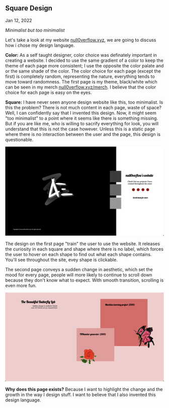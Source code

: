 ## Square Design 
Jan 12, 2022

_Minimalist but too minimalist_

Let's take a look at my website [null0verflow.xyz](https://null0verflow.xyz), we are going to discuss how i chose my design language.

**Color:** As a self taught designer, color choice was definately important in creating a website. I decided to use the same gradient of a color to keep the theme of each page more consistent; I use the opposite the color palate and or the same shade of the color. The color choice for each page (except the first) is completely random, representing the nature, everything tends to move toward randomness. The first page is my theme, black/white which can be seen in my merch [null0verflow.xyz/merch](https://null0verflow.xyz/merch).
I believe that the color choice for each page is easy on the eyes.

**Square:** I have never seen anyone design website like this, too minimalist. Is this the problem? There is not much content in each page, waste of space? Well, I can confidently say that I invented this design. Now, it might seem "too minimalist" to a point where it seems like there is something missing. But if you are like me, who is willing to sacrify everything for look, you will understand that this is not the case however. Unless this is a static page where there is no interaction between the user and the page, this design is questionable.

![](Screen%20Shot%202022-01-02%20at%208.40.18%20PM.png)

The design on the first page "train" the user to use the website. It releases the curiosity in each square and shape where there is no label, which forces the user to hover on each shape to find out what each shape contains. You'll see throughout the site, evey shape is clickable. 

The second page conveys a sudden change in aesthetic, which set the mood for every page, people will more likely to continue to scroll down because they don't know what to expect. With smooth transition, scrolling is even more fun. 

![](Screen%20Shot%202022-01-02%20at%208.41.06%20PM.png)

**Why does this page exists?** Because I want to highlight the change and the growth in the way I design stuff. I want to believe that I also invented this design language.
